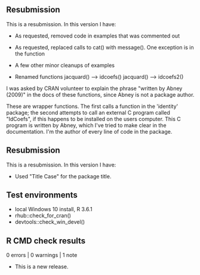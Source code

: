 ## Resubmission
This is a resubmission. In this version I have:

* As requested, removed code in examples that was commented out

* As requested, replaced calls to cat() with message(). One exception is in the function 
* A few other minor cleanups of examples

* Renamed functions 
jacquard() --> idcoefs() 
jacquard() --> idcoefs2()

I was asked by CRAN volunteer to explain the phrase "written by Abney (2009)" in the docs of these functions, since Abney is not a package author. 

These are wrapper functions. The first calls a function in the 'identity' package; the second attempts to call an external C program called "IdCoefs", if this happens to be installed on the users computer. This C program is written by Abney, which I've tried to make clear in the documentation. I'm the author of every line of code in the package.

## Resubmission
This is a resubmission. In this version I have:

* Used "Title Case" for the package title.

## Test environments
* local Windows 10 install, R 3.6.1
* rhub::check_for_cran()
* devtools::check_win_devel()

## R CMD check results

0 errors | 0 warnings | 1 note

* This is a new release.
